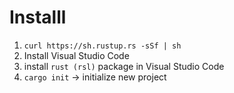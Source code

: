# Installl 

1. `curl https://sh.rustup.rs -sSf | sh`
2. Install Visual Studio Code
3. install `rust (rsl)` package in Visual Studio Code
4. `cargo init` -> initialize new project

